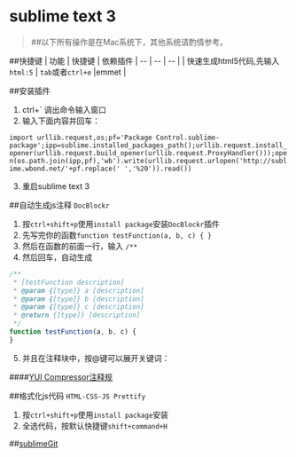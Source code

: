 # sublime text 3

> ##以下所有操作是在Mac系统下，其他系统请酌情参考。

##快捷键
| 功能 | 快捷键 | 依赖插件
| -- | -- | -- |
| 快速生成html5代码,先输入`html:5` | `tab`或者`ctrl+e` |emmet |



##安装插件
1. ctrl+` 调出命令输入窗口
2. 输入下面内容并回车：

`
import urllib.request,os;pf='Package Control.sublime-package';ipp=sublime.installed_packages_path();urllib.request.install_opener(urllib.request.build_opener(urllib.request.ProxyHandler()));open(os.path.join(ipp,pf),'wb').write(urllib.request.urlopen('http://sublime.wbond.net/'+pf.replace(' ','%20')).read())
`

3. 重启sublime text 3

##自动生成js注释 `DocBlockr`
1. 按`ctrl+shift+p`使用`install package`安装`DocBlockr`插件
2. 先写完你的函数`function testFunction(a, b, c) { }`
3. 然后在函数的前面一行，输入
`/**`
4. 然后回车，自动生成
```js
/**
 * [testFunction description]
 * @param {[type]} a [description]
 * @param {[type]} b [description]
 * @param {[type]} c [description]
 * @return {[type]} [description]
 */
function testFunction(a, b, c) {
}
```
5. 并且在注释块中，按@键可以展开关键词：

####[YUI Compressor注释规](http://usejsdoc.org/)

##格式化js代码 `HTML-CSS-JS Prettify`
1. 按`ctrl+shift+p`使用`install package`安装
2. 全选代码，按默认快捷键`shift+command+H`

##[sublimeGit](https://docs.sublimegit.net/tutorial.html)



